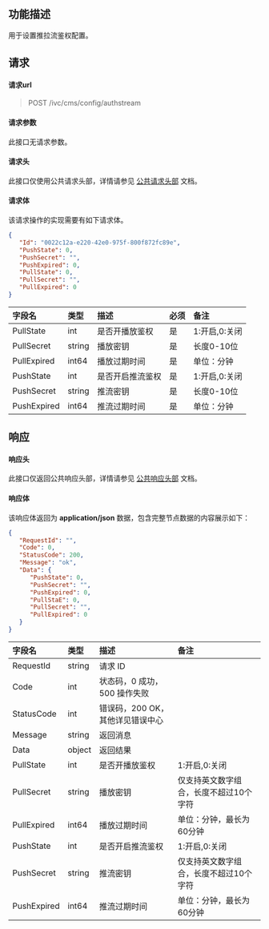 
## 功能描述

用于设置推拉流鉴权配置。

## 请求

#### 请求url

> POST /ivc/cms/config/authstream

#### 请求参数

此接口无请求参数。

#### 请求头

此接口仅使用公共请求头部，详情请参见 [公共请求头部](https://cloud.tencent.com/document/product/1344/50451) 文档。

#### 请求体

该请求操作的实现需要有如下请求体。

```json
{
   "Id": "0022c12a-e220-42e0-975f-800f872fc89e",
   "PushState": 0,
   "PushSecret": "",
   "PushExpired": 0,
   "PullState": 0,
   "PullSecret": "",
   "PullExpired": 0
}
```

| 字段名      | 类型   | 描述             | 必须 | 备注          |
| :---------- | :----- | :--------------- | :--- | :------------ |
| PullState   | int    | 是否开播放鉴权   | 是   | 1:开启,0:关闭 |
| PullSecret  | string | 播放密钥         | 是   | 长度0-10位    |
| PullExpired | int64  | 播放过期时间     | 是   | 单位：分钟    |
| PushState   | int    | 是否开启推流鉴权 | 是   | 1:开启,0:关闭 |
| PushSecret  | string | 推流密钥         | 是   | 长度0-10位    |
| PushExpired | int64  | 推流过期时间     | 是   | 单位：分钟    |

## 响应

#### 响应头

此接口仅返回公共响应头部，详情请参见 [公共响应头部](https://cloud.tencent.com/document/product/1344/50452) 文档。

#### 响应体

该响应体返回为 **application/json** 数据，包含完整节点数据的内容展示如下：

```json
{
   "RequestId": "",
   "Code": 0,
   "StatusCode": 200,
   "Message": "ok",
   "Data": {
      "PushState": 0,
      "PushSecret": "",
      "PushExpired": 0,
      "PullStaE": 0,
      "PullSecret": "",
      "PullExpired": 0
   }
}
```

| 字段名     | 类型   | 描述                             | 备注 |
| :--------- | :----- | :------------------------------- | :--- |
| RequestId  | string | 请求 ID                          |      |
| Code       | int    | 状态码，0 成功，500 操作失败     |      |
| StatusCode | int    | 错误码，200 OK，其他详见错误中心 |      |
| Message    | string | 返回消息                         |      |
| Data       | object | 返回结果                         |      |
| PullState   | int    | 是否开播放鉴权   | 1:开启,0:关闭                          |
| PullSecret  | string | 播放密钥         | 仅支持英文数字组合，长度不超过10个字符 |
| PullExpired | int64  | 播放过期时间     | 单位：分钟，最长为60分钟               |
| PushState   | int    | 是否开启推流鉴权 | 1:开启,0:关闭                          |
| PushSecret  | string | 推流密钥         | 仅支持英文数字组合，长度不超过10个字符 |
| PushExpired | int64  | 推流过期时间     | 单位：分钟，最长为60分钟               |

